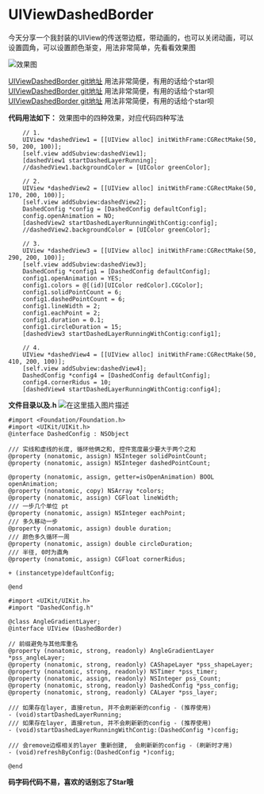 # UIViewDashedBorder


今天分享一个我封装的UIView的传送带边框，带动画的，也可以关闭动画，可以设置圆角，可以设置颜色渐变，用法非常简单，先看看效果图

![效果图](http://img.hb.aicdn.com/f2055c1edb04cdd4266a3fdfbf194f45eb01afcf437d5-iv2q79_fw658)


[UIViewDashedBorder git地址](https://github.com/Pangshishan/UIViewDashedBorder) 用法非常简便，有用的话给个star呗
[UIViewDashedBorder git地址](https://github.com/Pangshishan/UIViewDashedBorder) 用法非常简便，有用的话给个star呗
[UIViewDashedBorder git地址](https://github.com/Pangshishan/UIViewDashedBorder) 用法非常简便，有用的话给个star呗
<br>

**代码用法如下：**  效果图中的四种效果，对应代码四种写法
```OC
    // 1.
    UIView *dashedView1 = [[UIView alloc] initWithFrame:CGRectMake(50, 50, 200, 100)];
    [self.view addSubview:dashedView1];
    [dashedView1 startDashedLayerRunning];
    //dashedView1.backgroundColor = [UIColor greenColor];
    
    // 2.
    UIView *dashedView2 = [[UIView alloc] initWithFrame:CGRectMake(50, 170, 200, 100)];
    [self.view addSubview:dashedView2];
    DashedConfig *config = [DashedConfig defaultConfig];
    config.openAnimation = NO;
    [dashedView2 startDashedLayerRunningWithContig:config];
    //dashedView2.backgroundColor = [UIColor greenColor];
    
    // 3.
    UIView *dashedView3 = [[UIView alloc] initWithFrame:CGRectMake(50, 290, 200, 100)];
    [self.view addSubview:dashedView3];
    DashedConfig *config1 = [DashedConfig defaultConfig];
    config1.openAnimation = YES;
    config1.colors = @[(id)[UIColor redColor].CGColor];
    config1.solidPointCount = 6;
    config1.dashedPointCount = 6;
    config1.lineWidth = 2;
    config1.eachPoint = 2;
    config1.duration = 0.1;
    config1.circleDuration = 15;
    [dashedView3 startDashedLayerRunningWithContig:config1];
    
    // 4. 
    UIView *dashedView4 = [[UIView alloc] initWithFrame:CGRectMake(50, 410, 200, 100)];
    [self.view addSubview:dashedView4];
    DashedConfig *config4 = [DashedConfig defaultConfig];
    config4.cornerRidus = 10;
    [dashedView4 startDashedLayerRunningWithContig:config4];
```

**文件目录以及.h**
![在这里插入图片描述](https://img-blog.csdnimg.cn/20181120165613997.png)

```OC
#import <Foundation/Foundation.h>
#import <UIKit/UIKit.h>
@interface DashedConfig : NSObject

/// 实线和虚线的长度, 循环他俩之和, 控件宽度最少要大于两个之和
@property (nonatomic, assign) NSInteger solidPointCount;
@property (nonatomic, assign) NSInteger dashedPointCount;

@property (nonatomic, assign, getter=isOpenAnimation) BOOL openAnimation; 
@property (nonatomic, copy) NSArray *colors;
@property (nonatomic, assign) CGFloat lineWidth;
/// 一步几个单位 pt
@property (nonatomic, assign) NSInteger eachPoint;
/// 多久移动一步
@property (nonatomic, assign) double duration;
/// 颜色多久循环一周
@property (nonatomic, assign) double circleDuration;
/// 半径, 0时为直角
@property (nonatomic, assign) CGFloat cornerRidus;

+ (instancetype)defaultConfig;

@end
```

```OC
#import <UIKit/UIKit.h>
#import "DashedConfig.h"

@class AngleGradientLayer;
@interface UIView (DashedBorder)

// 前缀避免与其他库重名
@property (nonatomic, strong, readonly) AngleGradientLayer *pss_angleLayer;
@property (nonatomic, strong, readonly) CAShapeLayer *pss_shapeLayer;
@property (nonatomic, strong, readonly) NSTimer *pss_timer;
@property (nonatomic, assign, readonly) NSInteger pss_Count;
@property (nonatomic, strong, readonly) DashedConfig *pss_config;
@property (nonatomic, strong, readonly) CALayer *pss_layer;

/// 如果存在layer, 直接retun, 并不会刷新新的config - (推荐使用)
- (void)startDashedLayerRunning;
/// 如果存在layer, 直接retun, 并不会刷新新的config - (推荐使用)
- (void)startDashedLayerRunningWithContig:(DashedConfig *)config;

/// 会remove边框相关的layer 重新创建,  会刷新新的config - (刷新时才用)
- (void)refreshByConfig:(DashedConfig *)config;

@end
```

**码字码代码不易，喜欢的话别忘了Star哦**
